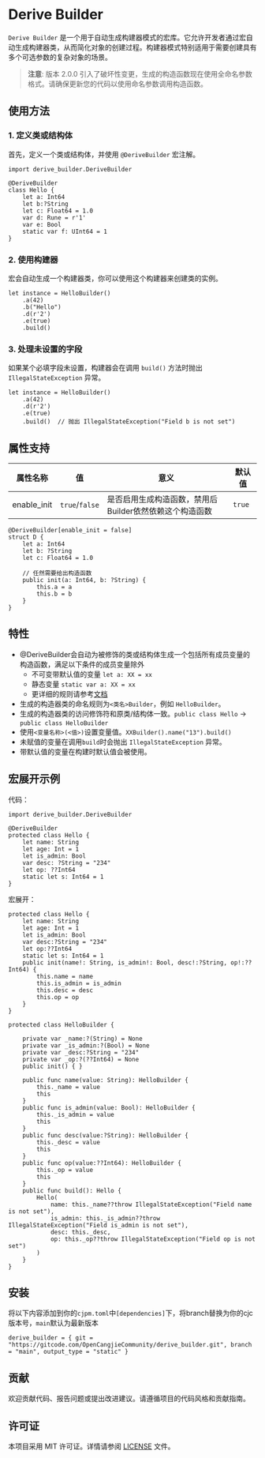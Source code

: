 # Derive Builder

`Derive Builder` 是一个用于自动生成构建器模式的宏库。它允许开发者通过宏自动生成构建器类，从而简化对象的创建过程。构建器模式特别适用于需要创建具有多个可选参数的复杂对象的场景。

> **注意**: 版本 2.0.0 引入了破坏性变更，生成的构造函数现在使用全命名参数格式。请确保更新您的代码以使用命名参数调用构造函数。

## 使用方法

### 1. 定义类或结构体

首先，定义一个类或结构体，并使用 `@DeriveBuilder` 宏注解。

```cj
import derive_builder.DeriveBuilder

@DeriveBuilder
class Hello {
    let a: Int64
    let b:?String
    let c: Float64 = 1.0
    var d: Rune = r'1'
    var e: Bool
    static var f: UInt64 = 1
}
```

### 2. 使用构建器

宏会自动生成一个构建器类，你可以使用这个构建器来创建类的实例。

```cj
let instance = HelloBuilder()
    .a(42)
    .b("Hello")
    .d(r'2')
    .e(true)
    .build()
```

### 3. 处理未设置的字段

如果某个必填字段未设置，构建器会在调用 `build()` 方法时抛出 `IllegalStateException` 异常。

```cj
let instance = HelloBuilder()
    .a(42)
    .d(r'2')
    .e(true)
    .build()  // 抛出 IllegalStateException("Field b is not set")
```

## 属性支持

|属性名称|值|意义|默认值|
|--|--|---|---|
|enable_init|`true`/`false`|是否启用生成构造函数，禁用后Builder依然依赖这个构造函数|`true`|

```cj
@DeriveBuilder[enable_init = false]
struct D {
    let a: Int64
    let b: ?String
    let c: Float64 = 1.0

    // 任然需要给出构造函数
    public init(a: Int64, b: ?String) {
        this.a = a
        this.b = b
    }
}
```

## 特性

- @DeriveBuilder会自动为被修饰的类或结构体生成一个包括所有成员变量的构造函数，满足以下条件的成员变量除外
  - 不可变带默认值的变量 `let a: XX = xx`
  - 静态变量 `static var a: XX = xx`
  - 更详细的规则请参考[文档](./doc/init_rule.md)
- 生成的构造器类的命名规则为`<类名>Builder`，例如 `HelloBuilder`。
- 生成的构造器类的访问修饰符和原类/结构体一致。`public class Hello` -> `public class HelloBuilder`
- 使用`<变量名称>(<值>)`设置变量值。`XXBuilder().name("13").build()`
- 未赋值的变量在调用`build`时会抛出 `IllegalStateException` 异常。
- 带默认值的变量在构建时默认值会被使用。

## 宏展开示例

代码：

```cj
import derive_builder.DeriveBuilder

@DeriveBuilder
protected class Hello {
    let name: String
    let age: Int = 1
    let is_admin: Bool
    var desc: ?String = "234"
    let op: ??Int64
    static let s: Int64 = 1
}
```

宏展开：

```cj
protected class Hello {
    let name: String
    let age: Int = 1
    let is_admin: Bool
    var desc:?String = "234"
    let op:??Int64
    static let s: Int64 = 1
    public init(name!: String, is_admin!: Bool, desc!:?String, op!:??Int64) {
        this.name = name
        this.is_admin = is_admin
        this.desc = desc
        this.op = op
    }
}

protected class HelloBuilder {
    
    private var _name:?(String) = None
    private var _is_admin:?(Bool) = None
    private var _desc:?String = "234"
    private var _op:?(??Int64) = None
    public init() { }
    
    public func name(value: String): HelloBuilder {
        this._name = value
        this
    }
    public func is_admin(value: Bool): HelloBuilder {
        this._is_admin = value
        this
    }
    public func desc(value:?String): HelloBuilder {
        this._desc = value
        this
    }
    public func op(value:??Int64): HelloBuilder {
        this._op = value
        this
    }
    public func build(): Hello {
        Hello(
            name: this._name??throw IllegalStateException("Field name is not set"),
            is_admin: this._is_admin??throw IllegalStateException("Field is_admin is not set"),
            desc: this._desc,
            op: this._op??throw IllegalStateException("Field op is not set")
        )
    }
}

```

## 安装

将以下内容添加到你的`cjpm.toml`中`[dependencies]`下，将branch替换为你的cjc版本号，`main`默认为最新版本

```
derive_builder = { git = "https://gitcode.com/OpenCangjieCommunity/derive_builder.git", branch = "main", output_type = "static" }
```

## 贡献

欢迎贡献代码、报告问题或提出改进建议。请遵循项目的代码风格和贡献指南。

## 许可证

本项目采用 MIT 许可证。详情请参阅 [LICENSE](LICENSE) 文件。
